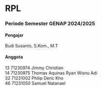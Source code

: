 # RPL
### Periode	Semester GENAP 2024/2025 <br>

#### Pengajar	
Budi Susanto, S.Kom., M.T <br>

#### Anggota <br>
13 	71230974 	Jimmy Christian <br>
14 	71230975 	Thomas Aquinas Ryan Wisnu Adi <br> 
32 	71231002 	Philip Deric Kho <br>
46 	71231050 	Samuel Natanael <br>
